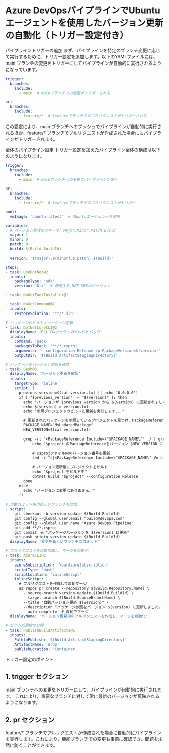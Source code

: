 # Azure DevOpsパイプラインでUbuntuエージェントを使用したバージョン更新の自動化（トリガー設定付き）

パイプライントリガーの追加
まず、パイプラインを特定のブランチ変更に応じて実行するために、トリガー設定を追加します。以下のYAMLファイルには、main ブランチの変更をトリガーにしてパイプラインが自動的に実行されるようになっています。

```yaml コードをコピーする
trigger:
  branches:
    include:
      - main  # mainブランチでの変更がトリガーされる

pr:
  branches:
    include:
      - feature/*  # featureブランチでのプルリクエストがトリガーされる
```

この設定により、main ブランチへのプッシュでパイプラインが自動的に実行されるほか、feature/* ブランチでプルリクエストが作成された場合にもパイプラインがトリガーされます。


全体のパイプライン設定
トリガー設定を加えたパイプライン全体の構成は以下のようになります。

``` yaml コードをコピーする
trigger:
  branches:
    include:
      - main  # mainブランチへの変更でパイプラインが実行

pr:
  branches:
    include:
      - feature/*  # featureブランチでのプルリクエストがトリガー

pool:
  vmImage: 'ubuntu-latest'  # Ubuntuエージェントを使用

variables:
  # バージョン管理のスキーマ: Major.Minor.Patch.Build
  major: 1
  minor: 0
  patch: 0
  build: $(Build.BuildId)

  version: '$(major).$(minor).$(patch).$(build)'

steps:
- task: UseDotNet@2
  inputs:
    packageType: 'sdk'
    version: '6.x'  # 使用する.NET SDKのバージョン

- task: NuGetToolInstaller@1

- task: NuGetCommand@2
  inputs:
    restoreSolution: '**/*.sln'

# パッケージのビルドとバージョン更新
- task: DotNetCoreCLI@2
  displayName: 'DLLプロジェクトのビルドとパック'
  inputs:
    command: 'pack'
    packagesToPack: '**/*.csproj'
    arguments: '--configuration Release /p:PackageVersion=$(version)'
    outputDir: '$(Build.ArtifactStagingDirectory)'

# パッケージのバージョン更新を確認
- task: Bash@3
  displayName: 'バージョン更新を確認'
  inputs:
    targetType: 'inline'
    script: |
      previous_version=$(cat version.txt || echo '0.0.0.0')
      if [ "$previous_version" != "$(version)" ]; then
        echo "バージョンが $previous_version から $(version) に更新されました"
        echo $(version) > version.txt
        echo "参照プロジェクトのビルドと更新を実行します..."

        # 更新されたパッケージを参照しているプロジェクトを見つけ、PackageReferenceを更新
        PACKAGE_NAME="MyUpdatedPackage"
        NEW_VERSION=$(cat version.txt)

        grep -rl "<PackageReference Include=\"$PACKAGE_NAME\"" ./ | grep .csproj | while read -r project; do
            echo "$project のPackageReferenceをバージョン $NEW_VERSION に更新します"
            
            # csprojファイル内のバージョン番号を更新
            sed -i "s|<PackageReference Include=\"$PACKAGE_NAME\" Version=\"[^\"]*\"|<PackageReference Include=\"$PACKAGE_NAME\" Version=\"$NEW_VERSION\"|" "$project"
            
            # バージョン更新後にプロジェクトをビルド
            echo "$project をビルド中"
            dotnet build "$project" --configuration Release
        done
      else
        echo "バージョンに変更はありません。"
      fi

# 自動コミット用の新しいブランチを作成
- script: |
    git checkout -b version-update-$(Build.BuildId)
    git config --global user.email "build@devops.com"
    git config --global user.name "Azure DevOps Pipeline"
    git add **/*.csproj
    git commit -m "パッケージバージョンを $(version) に更新"
    git push origin version-update-$(Build.BuildId)
  displayName: '変更を新しいブランチにコミット'

# プルリクエストを自動作成し、マージを自動化
- task: AzureCLI@2
  inputs:
    azureSubscription: 'YourAzureSubscription'
    scriptType: 'bash'
    scriptLocation: 'inlineScript'
    inlineScript: |
      # プルリクエストを作成して自動マージ
      az repos pr create --repository $(Build.Repository.Name) \
        --source-branch version-update-$(Build.BuildId) \
        --target-branch $(Build.SourceBranchName) \
        --title "自動バージョン更新 $(version)" \
        --description "パッケージ参照をバージョン $(version) に更新しました。" \
        --auto-complete  # 自動でマージ
  displayName: 'バージョン更新用のプルリクエストを作成し、マージを自動化'

# ビルド成果物の公開
- task: PublishBuildArtifacts@1
  inputs:
    PathtoPublish: '$(Build.ArtifactStagingDirectory)'
    ArtifactName: 'drop'
    publishLocation: 'Container'
```

トリガー設定のポイント
## 1. trigger セクション
main ブランチへの変更をトリガーにして、パイプラインが自動的に実行されます。
これにより、重要なブランチに対して常に最新のバージョンが反映されるようになります。
## 2. pr セクション
feature/* ブランチでプルリクエストが作成された場合に自動的にパイプラインを実行します。これにより、機能ブランチでの変更も事前に確認でき、問題を未然に防ぐことができます。